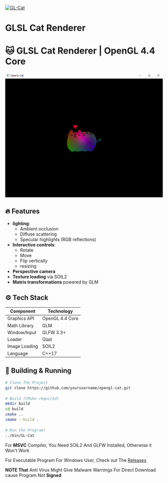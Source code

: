 [![GL-Cat](https://img.shields.io/badge/OpenGL-4.4_Core-ff69b4?logo=opengl)]()
# GLSL Cat Renderer

# 🐱 GLSL Cat Renderer | OpenGL 4.4 Core

![Cat Render](preview.png)

## 🔥 Features
- **lighting**: 
  - Ambient occlusion
  - Diffuse scattering
  - Specular highlights (RGB reflections)
- **Interactive controls**:
  - Rotate
  - Move
  - Flip vertically
  - resizing
- **Perspective camera**
- **Texture loading** via SOIL2
- **Matrix transformations** powered by GLM

## ⚙️ Tech Stack
| Component       | Technology     |
|-----------------|----------------|
| Graphics API    | OpenGL 4.4 Core|
| Math Library    | GLM            |
| Window/Input    | GLFW 3.3+      |
| Loader          | Glad           |
| Image Loading   | SOIL2          |
| Language        | C++17          |

## 🚀 Building & Running
```bash
# Clone The Project
git clone https://github.com/yourusername/opengl-cat.git

# Build (CMake required)
mkdir build
cd build
cmake ..
cmake --build .

# Run the Program!
../bin/GL-Cat
```
For **MSVC** Compiler, You Need SOIL2 And GLFW Installed, Otherwise it Won't Work


For Executable Program For Windows User, Check out The [Releases](https://github.com/SalaxDev/GL4-Cat/releases)

**NOTE That** Anti Virus Might Give Malware Warnings For Direct Download cause Program Not **Signed**
